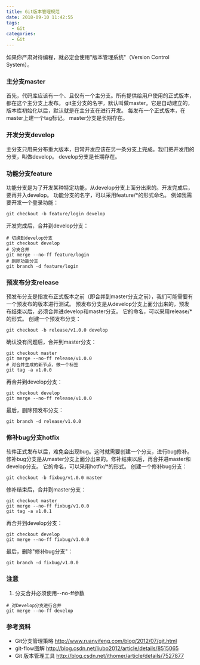 ```yaml
---
title: Git版本管理规范
date: 2018-09-10 11:42:55
tags:
  - Git
categories:
  - Git
---
```


如果你严肃对待编程，就必定会使用"版本管理系统"（Version Control System）。

### 主分支master
首先，代码库应该有一个、且仅有一个主分支。所有提供给用户使用的正式版本，都在这个主分支上发布。
git主分支的名字，默认叫做master。它是自动建立的，版本库初始化以后，默认就是在主分支在进行开发。
每发布一个正式版本，在master上建一个tag标记。
master分支是长期存在。

### 开发分支develop
主分支只用来分布重大版本，日常开发应该在另一条分支上完成。我们把开发用的分支，叫做develop。
develop分支是长期存在。

### 功能分支feature
功能分支是为了开发某种特定功能，从develop分支上面分出来的。开发完成后，要再并入develop。
功能分支的名字，可以采用feature/*的形式命名。
例如我需要开发一个登录功能：
```shell
git checkout -b feature/login develop
```
开发完成后，合并到develop分支：
```shell
# 切换到develop分支
git checkout develop
# 分支合并
git merge --no-ff feature/login
# 删除功能分支
git branch -d feature/login
```

### 预发布分支release
预发布分支是指发布正式版本之前（即合并到master分支之前），我们可能需要有一个预发布的版本进行测试。
预发布分支是从develop分支上面分出来的，预发布结束以后，必须合并进develop和master分支。
它的命名，可以采用release/*的形式。
创建一个预发布分支：
```shell
git checkout -b release/v1.0.0 develop
```
确认没有问题后，合并到master分支：
```shell
git checkout master
git merge --no-ff release/v1.0.0
# 对合并生成的新节点，做一个标签
git tag -a v1.0.0
```
再合并到develop分支：
```shell
git checkout develop
git merge --no-ff release/v1.0.0
```
最后，删除预发布分支：
```shell
git branch -d release/v1.0.0
```

### 修补bug分支hotfix
软件正式发布以后，难免会出现bug。这时就需要创建一个分支，进行bug修补。
修补bug分支是从master分支上面分出来的。修补结束以后，再合并进master和develop分支。
它的命名，可以采用hotfix/*的形式。
创建一个修补bug分支：
```shell
git checkout -b fixbug/v1.0.0 master
```
修补结束后，合并到master分支：
```shell
git checkout master
git merge --no-ff fixbug/v1.0.0
git tag -a v1.0.1
```
再合并到develop分支：
```shell
git checkout develop
git merge --no-ff fixbug/v1.0.0
```
最后，删除"修补bug分支"：
```shell
git branch -d fixbug/v1.0.0
```

### 注意
1. 分支合并必须使用--no-ff参数
```shell
# 对Develop分支进行合并
git merge --no-ff develop
```

### 参考资料
* Git分支管理策略 <http://www.ruanyifeng.com/blog/2012/07/git.html> 
* git-flow图解 <http://blog.csdn.net/liubo2012/article/details/8515065> 
* Git 版本管理工具 <http://blog.csdn.net/ithomer/article/details/7527877> 
